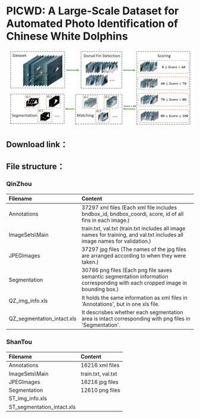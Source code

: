 # PICWD: A Large-Scale Dataset for Automated Photo Identification of Chinese White Dolphins

![IMG](https://github.com/PICWD/PICWD/blob/master/123.jpg)

Download link：
---------------

File structure：
---------------
### QinZhou

|Filename|Content|
|:---|:---|
|Annotations|37297 xml files (Each xml file includes bndbox_id, bndbox_coordi, score, id of all fins in each image.) |
|ImageSets\Main|train.txt, val.txt (train.txt includes all image names for training, and val.txt includes all image names for validation.)|
|JPEGImages|37297 jpg files (The names of the jpg files are arranged according to when they were taken.)|
|Segmentation|30786 png files (Each png file saves semantic segmentation information corresponding with  each cropped image in bounding box.)|
|QZ_img_info.xls|It holds the same information as xml files in 'Annotations', but in one xls file.|
|QZ_segmentation_intact.xls|It descrisbes whether each segmentation area is intact corresponding with png files in 'Segmentation'.|

### ShanTou

|Filename|Content|
|:---|:---|
|Annotations|16216 xml files|
|ImageSets\Main|train.txt, val.txt|
|JPEGImages|16216 jpg files|
|Segmentation|12610 png files|
|ST_img_info.xls| |
|ST_segmentation_intact.xls| |

